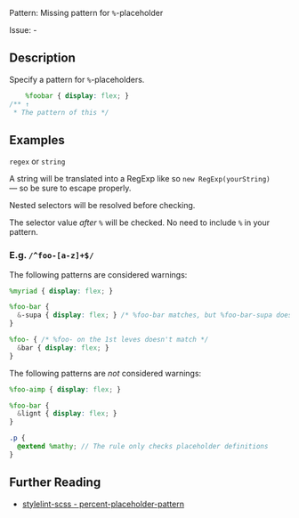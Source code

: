 Pattern: Missing pattern for `%`-placeholder

Issue: -

## Description

Specify a pattern for `%`-placeholders.

```scss
    %foobar { display: flex; }
/** ↑
 * The pattern of this */
```

## Examples

`regex` or `string`

A string will be translated into a RegExp like so `new RegExp(yourString)` — so be sure to escape properly.

Nested selectors will be resolved before checking.

The selector value *after `%`* will be checked. No need to include `%` in your pattern.

### E.g. `/^foo-[a-z]+$/`

The following patterns are considered warnings:

```scss
%myriad { display: flex; }
```

```scss
%foo-bar { 
  &-supa { display: flex; } /* %foo-bar matches, but %foo-bar-supa doesn't */
}
```

```scss
%foo- { /* %foo- on the 1st leves doesn't match */
  &bar { display: flex; }
}
```

The following patterns are *not* considered warnings:

```scss
%foo-aimp { display: flex; }
```

```scss
%foo-bar { 
  &lignt { display: flex; }
}
```

```scss
.p {
  @extend %mathy; // The rule only checks placeholder definitions
}
```

## Further Reading

* [stylelint-scss - percent-placeholder-pattern](https://github.com/kristerkari/stylelint-scss/blob/master/src/rules/percent-placeholder-pattern)